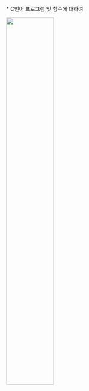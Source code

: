 \* C언어 프로그램 및 함수에 대하여

<img src="C:/Users/Hoseop/Desktop/[%EB%94%B0%EB%B0%B0%EC%94%A8]%201.8%20C%20%EC%96%B8%EC%96%B4%EC%99%80%20%ED%95%A8%EC%88%98%20_%20%EB%94%B0%EB%9D%BC%ED%95%98%EB%A9%B0%20%EB%B0%B0%EC%9A%B0%EB%8A%94%20C%EC%96%B8%EC%96%B4,%20c%EC%96%B8%EC%96%B4%20,%20%EC%BB%B4%ED%93%A8%ED%84%B0%20%EC%9E%91%EB%8F%99%EC%9B%90%EB%A6%AC,%20%EC%BD%94%EB%94%A9%205-19%20screenshot.png" width="50%" height="50%"></img>
